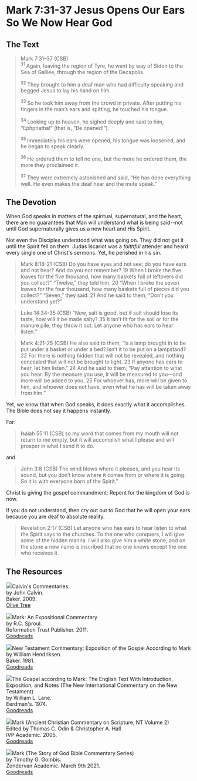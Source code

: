 # Mark 7:31-37 Jesus Opens Our Ears So We Now Hear God

## The Text

>Mark 7:31–37 (CSB)  
><sup> 31 </sup> Again, leaving the region of Tyre, he went by way of Sidon to the Sea of Galilee, through the region of the Decapolis. 
>
><sup> 32 </sup> They brought to him a deaf man who had difficulty speaking and begged Jesus to lay his hand on him. 
>
><sup> 33 </sup> So he took him away from the crowd in private. After putting his fingers in the man’s ears and spitting, he touched his tongue. 
>
><sup> 34 </sup> Looking up to heaven, he sighed deeply and said to him, “Ephphatha!” (that is, “Be opened!”). 
>
><sup> 35 </sup> Immediately his ears were opened, his tongue was loosened, and he began to speak clearly. 
>
><sup> 36 </sup> He ordered them to tell no one, but the more he ordered them, the more they proclaimed it. 
>
><sup> 37 </sup> They were extremely astonished and said, “He has done everything well. He even makes the deaf hear and the mute speak.”

## The Devotion

When God speaks in matters of the spiritual, supernatural, and the heart, there are no guarantees that Man will understand what is being said--not until God supernaturally gives us a new heart and His Spirit.

Not even the Disciples understood what was going on. They did not get it until the Spirit fell on them. Judas Iscariot was a *faithful* attender and heard every single one of Christ's sermons. Yet, he perished in his sin.

>Mark 8:18-21 (CSB) Do you have eyes and not see; do you have ears and not hear? And do you not remember? 19 When I broke the five loaves for the five thousand, how many baskets full of leftovers did you collect?”
“Twelve,” they told him.
20 “When I broke the seven loaves for the four thousand, how many baskets full of pieces did you collect?”
“Seven,” they said.
21 And he said to them, “Don’t you understand yet?”

>Luke 14:34-35 (CSB) “Now, salt is good, but if salt should lose its taste, how will it be made salty? 35 It isn’t fit for the soil or for the manure pile; they throw it out. Let anyone who has ears to hear listen.”

>Mark 4:21-25 (CSB) He also said to them, “Is a lamp brought in to be put under a basket or under a bed? Isn’t it to be put on a lampstand? 22 For there is nothing hidden that will not be revealed, and nothing concealed that will not be brought to light. 23 If anyone has ears to hear, let him listen.” 24 And he said to them, “Pay attention to what you hear. By the measure you use, it will be measured to you—and more will be added to you. 25 For whoever has, more will be given to him, and whoever does not have, even what he has will be taken away from him.”

Yet, we know that when God speaks, it does exactly what it accomplishes. The Bible does not say it happens instantly.

For:

>Isaiah 55:11 (CSB) so my word that comes from my mouth
will not return to me empty,
but it will accomplish what I please
and will prosper in what I send it to do.

and

>John 3:8 (CSB) The wind blows where it pleases, and you hear its sound, but you don’t know where it comes from or where it is going. So it is with everyone born of the Spirit.”

Christ is giving the gospel commandment: Repent for the kingdom of God is now.

If you do not understand, then cry out out to God that he will open your ears because you are deaf to absolute reality.

>Revelation 2:17 (CSB) Let anyone who has ears to hear listen to what the Spirit says to the churches. To the one who conquers, I will give some of the hidden manna. I will also give him a white stone, and on the stone a new name is inscribed that no one knows except the one who receives it.

## The Resources

<p style="clear:both;">

<img src="/images/commentary-calvin-set-portrait.jpg">Calvin's Commentaries.  
by John Calvin.  
Baker. 2009.  
[Olive Tree](https://www.olivetree.com/store/product.php?productid=17517)

<p style="clear:both;">

<img src="/images/commentary-mark-sproul.jpg">Mark: An Expositional Commentary  
by R.C. Sproul.  
Reformation Trust Publisher. 2011.  
[Goodreads](https://www.goodreads.com/book/show/13329901-mark?ac=1&from_search=true&qid=AjPCOwNAXj&rank=1)

<p style="clear:both;">

<img src="/images/commentary-mark-hendriksen.jpg">New Testament Commentary: Exposition of the Gospel According to Mark  
by William Hendriksen.  
Baker. 1981.  
[Goodreads](https://www.goodreads.com/book/show/2365098.Mark)

<p style="clear:both;">

<img src="/images/commentary-mark-lane.jpg">The Gospel according to Mark: The English Text With Introduction, Exposition, and Notes (The New International Commentary on the New Testament)  
by William L. Lane.  
Eerdman's. 1974.  
[Goodreads](https://www.goodreads.com/book/show/978619.The_Gospel_of_Mark?from_search=true&from_srp=true&qid=UOUMUiJ7z4&rank=2)

<p style="clear:both;">

<img src="/images/commentary-mark-oden.jpg">Mark (Ancient Christian Commentary on Scripture, NT Volume 2)  
Edited by Thomas C. Odin & Christopher A. Hall  
IVP Academic. 2005.  
[Goodreads](https://www.goodreads.com/book/show/33015669-mark)

<p style="clear:both;">

<img src="/images/commentary-mark-gombis.jpg">Mark (The Story of God Bible Commentary Series)  
by Timothy G. Gombis.   
Zondervan Academic. March 9th 2021.  
[Goodreads](https://www.goodreads.com/book/show/54287613-mark)

<p style="clear:both;">
